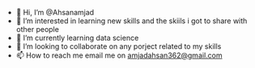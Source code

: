 - 👋 Hi, I’m @Ahsanamjad
- 👀 I’m interested in learning new skills and the skiils i got to share with other people
- 🌱 I’m currently learning data science
- 💞️ I’m looking to collaborate on any porject related to my skills
- 📫 How to reach me email me on amjadahsan362@gmail.com

<!---
Ahsanamjad362/Ahsanamjad362 is a ✨ special ✨ repository because its `README.md` (this file) appears on your GitHub profile.
You can click the Preview link to take a look at your changes.
--->
